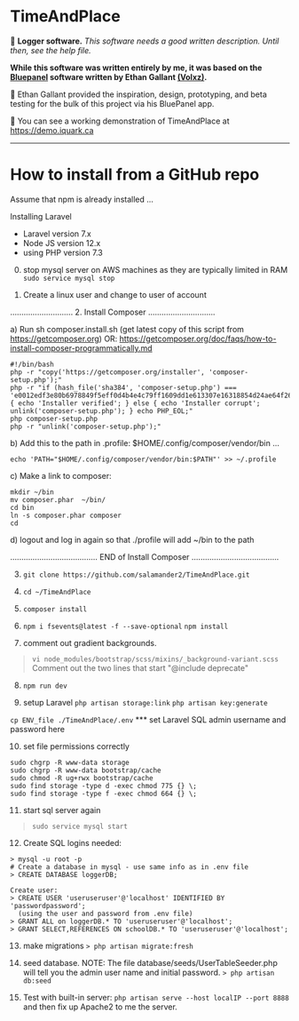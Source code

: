 # TimeAndPlace
:apple: **Logger software.** _This software needs a good written description. Until then, see the help file._

**While this software was written entirely by me, it was based on the [Bluepanel](https://github.com/Volxz/BluePanel) software written by Ethan Gallant [(Volxz)](https://github.com/Volxz).**

:dart: Ethan Gallant provided the inspiration, design, prototyping, and beta testing for the bulk of this project via his BluePanel app.

:orange: You can see a working demonstration of TimeAndPlace at https://demo.iquark.ca

---------------------

How to install from a GitHub repo
===================================


Assume that npm is already installed ...

Installing Laravel
* Laravel version 7.x
* Node JS version 12.x
* using PHP version 7.3

0. stop mysql server on AWS machines as they are typically limited in RAM
   `sudo service mysql stop`
  
1. Create a linux user and change to user of account   
   
............................
2. Install Composer 
..............................

a) Run  sh composer.install.sh (get latest copy of this script from https://getcomposer.org)
OR: https://getcomposer.org/doc/faqs/how-to-install-composer-programmatically.md

```
#!/bin/bash
php -r "copy('https://getcomposer.org/installer', 'composer-setup.php');"
php -r "if (hash_file('sha384', 'composer-setup.php') === 'e0012edf3e80b6978849f5eff0d4b4e4c79ff1609dd1e613307e16318854d24ae64f26d17af3ef0bf7cfb710ca74755a') { echo 'Installer verified'; } else { echo 'Installer corrupt'; unlink('composer-setup.php'); } echo PHP_EOL;"
php composer-setup.php
php -r "unlink('composer-setup.php');"
```

b) Add this to the path in .profile: $HOME/.config/composer/vendor/bin ...

`echo 'PATH="$HOME/.config/composer/vendor/bin:$PATH"' >> ~/.profile`

c) Make a link to composer: 

```
mkdir ~/bin
mv composer.phar  ~/bin/
cd bin
ln -s composer.phar composer
cd
```

d) logout and log in again so that ./profile will add ~/bin to the path

.......................................
END of Install Composer 
.......................................

3. `git clone https://github.com/salamander2/TimeAndPlace.git`

4. `cd ~/TimeAndPlace`

5. `composer install`

6. `npm i fsevents@latest -f --save-optional`
   `npm install`

7. comment out gradient backgrounds. 

  > `vi node_modules/bootstrap/scss/mixins/_background-variant.scss`
  Comment out the two lines that start "@include deprecate"
   
8. `npm run dev`

9. setup Laravel
  `php artisan storage:link`
  `php artisan key:generate`

  `cp ENV_file ./TimeAndPlace/.env`
   *** set Laravel SQL admin username and password here
 
10. set file permissions correctly

```
sudo chgrp -R www-data storage
sudo chgrp -R www-data bootstrap/cache
sudo chmod -R ug+rwx bootstrap/cache
sudo find storage -type d -exec chmod 775 {} \;
sudo find storage -type f -exec chmod 664 {} \;
```

11. start sql server again
  > `sudo service mysql start`
	
12. Create SQL logins needed:

```
> mysql -u root -p
# Create a database in mysql - use same info as in .env file
> CREATE DATABASE loggerDB;

Create user:
> CREATE USER 'useruseruser'@'localhost' IDENTIFIED BY 'passwordpassword';
  (using the user and password from .env file)
> GRANT ALL on loggerDB.* TO 'useruseruser'@'localhost';
> GRANT SELECT,REFERENCES ON schoolDB.* TO 'useruseruser'@'localhost';
```

13. make migrations
`> php artisan migrate:fresh`

14. seed database. 
NOTE: The file database/seeds/UserTableSeeder.php will tell you the admin user name and initial password.
`> php artisan db:seed`

15. Test with built-in server: `php artisan serve --host localIP --port 8888`
   and then fix up Apache2 to me the server.
